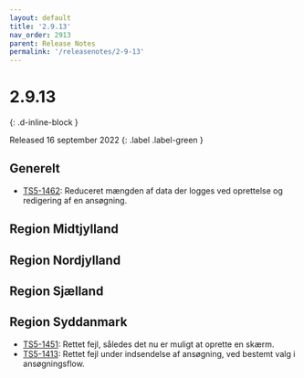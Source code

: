 ```yaml
---
layout: default
title: '2.9.13'
nav_order: 2913
parent: Release Notes
permalink: '/releasenotes/2-9-13'
---
```


# 2.9.13
{: .d-inline-block }

Released 16 september 2022
{: .label .label-green }

## Generelt
- [TS5-1462](https://sd.trifork.com/browse/TS5-1462): Reduceret mængden af data der logges ved oprettelse og redigering af en ansøgning.

## Region Midtjylland

## Region Nordjylland

## Region Sjælland

## Region Syddanmark
- [TS5-1451](https://sd.trifork.com/browse/TS5-1451): Rettet fejl, således det nu er muligt at oprette en skærm.
- [TS5-1413](https://sd.trifork.com/browse/TS5-1413): Rettet fejl under indsendelse af ansøgning, ved bestemt valg i ansøgningsflow.
